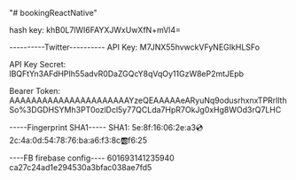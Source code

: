 "# bookingReactNative" 

hash key:
khB0L7lWl6FAYXJWxUwXfN+mVl4=

----------Twitter----------
API Key:
M7JNX55hvwckVFyNEGIkHLSFo

API Key Secret:
lBQFtYn3AFdHPIh55advR0DaZGQcY8qVqOy11GzW8eP2mtJEpb

Bearer Token:
AAAAAAAAAAAAAAAAAAAAAAYzeQEAAAAAeARyuNq9odusrhxnxTPRrllthSo%3DGDHSYMh3PT0ozlDcl5y77QCLda7HpR7OkJg0xHg8WOd3rQ7LHC

-----Fingerprint SHA1-----
SHA1: 5e:8f:16:06:2e:a3:cd:2c:4a:0d:54:78:76:ba:a6:f3:8c:ab:f6:25

----FB firebase config----
601693141235940
ca27c24ad1e294530a3bfac038ae7fd5